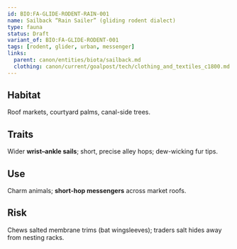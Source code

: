 ```yaml
---
id: BIO:FA-GLIDE-RODENT-RAIN-001
name: Sailback “Rain Sailer” (gliding rodent dialect)
type: fauna
status: Draft
variant_of: BIO:FA-GLIDE-RODENT-001
tags: [rodent, glider, urban, messenger]
links:
  parent: canon/entities/biota/sailback.md
  clothing: canon/current/goalpost/tech/clothing_and_textiles_c1800.md
---
```


## Habitat
Roof markets, courtyard palms, canal-side trees.

## Traits
Wider **wrist–ankle sails**; short, precise alley hops; dew-wicking fur tips.

## Use
Charm animals; **short-hop messengers** across market roofs.

## Risk
Chews salted membrane trims (bat wingsleeves); traders salt hides away from nesting racks.
